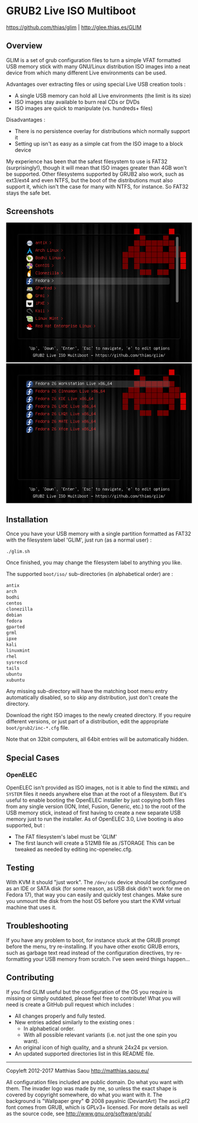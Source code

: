 GRUB2 Live ISO Multiboot
========================

https://github.com/thias/glim | http://glee.thias.es/GLIM


Overview
--------

GLIM is a set of grub configuration files to turn a simple VFAT formatted USB
memory stick with many GNU/Linux distribution ISO images into a neat device
from which many different Live environments can be used.

Advantages over extracting files or using special Live USB creation tools :

 * A single USB memory can hold all Live environments (the limit is its size)
 * ISO images stay available to burn real CDs or DVDs
 * ISO images are quick to manipulate (vs. hundreds+ files)

Disadvantages :

 * There is no persistence overlay for distributions which normally support it
 * Setting up isn't as easy as a simple cat from the ISO image to a block device

My experience has been that the safest filesystem to use is FAT32
(surprisingly!), though it will mean that ISO images greater than 4GB won't be
supported. Other filesystems supported by GRUB2 also work, such as ext3/ext4
and even NTFS, but the boot of the distributions must also support it, which
isn't the case for many with NTFS, for instance. So FAT32 stays the safe bet.


Screenshots
-----------

![Main Menu](https://github.com/thias/glim/raw/master/screenshots/GLIM-3.0-shot1.png)
![Ubuntu Submenu](https://github.com/thias/glim/raw/master/screenshots/GLIM-3.0-shot2.png)


Installation
------------

Once you have your USB memory with a single partition formatted as FAT32 with
the filesystem label 'GLIM', just run (as a normal user) :

    ./glim.sh

Once finished, you may change the filesystem label to anything you like.

The supported `boot/iso/` sub-directories (in alphabetical order) are :

    antix
    arch
    bodhi
    centos
    clonezilla
    debian
    fedora
    gparted
    grml
    ipxe
    kali
    linuxmint
    rhel
    sysrescd
    tails
    ubuntu
    xubuntu

Any missing sub-directory will have the matching boot menu entry automatically
disabled, so to skip any distribution, just don't create the directory.

Download the right ISO images to the newly created directory. If you require
different versions, or just part of a distribution, edit the appropriate
`boot/grub2/inc-*.cfg` file.

Note that on 32bit computers, all 64bit entries will be automatically hidden.


Special Cases
-------------

### OpenELEC

OpenELEC isn't provided as ISO images, not is it able to find the `KERNEL` and
`SYSTEM` files it needs anywhere else than at the root of a filesystem.
But it's useful to enable booting the OpenELEC installer by just copying both
files from any single version (ION, Intel, Fusion, Generic, etc.) to the root
of the USB memory stick, instead of first having to create a new separate USB
memory just to run the installer.
As of OpenELEC 3.0, Live booting is also supported, but :
 * The FAT filesystem's label must be 'GLIM'
 * The first launch will create a 512MB file as /STORAGE
This can be tweaked as needed by editing inc-openelec.cfg.


Testing
-------

With KVM it should "just work". The `/dev/sdx` device should be configured as
an IDE or SATA disk (for some reason, as USB disk didn't work for me on Fedora
17), that way you can easily and quickly test changes.
Make sure you unmount the disk from the host OS before you start the KVM
virtual machine that uses it.


Troubleshooting
---------------

If you have any problem to boot, for instance stuck at the GRUB prompt before
the menu, try re-installing.
If you have other exotic GRUB errors, such as garbage text read instead of the
configuration directives, try re-formatting your USB memory from scratch.
I've seen weird things happen...


Contributing
------------

If you find GLIM useful but the configuration of the OS you require is missing
or simply outdated, please feel free to contribute! What you will need is
create a GitHub pull request which includes :
 * All changes properly and fully tested.
 * New entries added similarly to the existing ones :
   * In alphabetical order.
   * With all possible relevant variants (i.e. not just the one spin you want).
 * An original icon of high quality, and a shrunk 24x24 px version.
 * An updated supported directories list in this README file.


---
Copyleft 2012-2017 Matthias Saou http://matthias.saou.eu/

All configuration files included are public domain. Do what you want with them.
The invader logo was made by me, so unless the exact shape is covered by
copyright somewhere, do what you want with it.
The background is "Wallpaper grey" © 2008 payalnic (DeviantArt)
The ascii.pf2 font comes from GRUB, which is GPLv3+ licensed. For more details 
as well as the source code, see http://www.gnu.org/software/grub/

